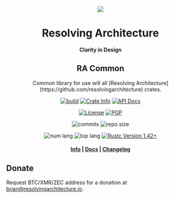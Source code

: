 <div align="center">
  <img src="https://resolvingarchitecture.io/images/ra.png"  />

  <h1>Resolving Architecture</h1>

  <p>
    <strong>Clarity in Design</strong>
  </p>
  
  <h2>RA Common</h2>
  
  <p>
   Common library for use will all [Resolving Architecture](https://github.com/resolvingarchitecture) crates.
  </p>
  
  <p>
    <a href="https://travis-ci.com/resolvingarchitecture/ra-common"><img alt="build" src="https://img.shields.io/travis/resolvingarchitecture/ra-common"/></a>
    <a href="https://crates.io/crates/ra-common"><img alt="Crate Info" src="https://img.shields.io/crates/v/ra-common.svg"/></a>
    <a href="https://docs.rs/crate/ra_common/"><img alt="API Docs" src="https://img.shields.io/badge/docs.ra-common-green"/></a>
  </p>
  <p>
    <a href="https://github.com/resolvingarchitecture/ra-common/blob/master/LICENSE"><img alt="License" src="https://img.shields.io/github/license/resolvingarchitecture/ra-common"/></a>
    <a href="https://resolvingarchitecture.io/ks/publickey.brian@resolvingarchitecture.io.asc"><img alt="PGP" src="https://img.shields.io/keybase/pgp/objectorange"/></a>
  </p>
  <p>
    <img alt="commits" src="https://img.shields.io/crates/d/ra-common"/>
    <img alt="repo size" src="https://img.shields.io/github/repo-size/resolvingarchitecture/ra-common"/>
  </p>
  <p>
    <img alt="num lang" src="https://img.shields.io/github/languages/count/resolvingarchitecture/ra-common"/>
    <img alt="top lang" src="https://img.shields.io/github/languages/top/resolvingarchitecture/ra-common"/>
    <a href="https://blog.rust-lang.org/2020/03/12/Rust-1.42.html"><img alt="Rustc Version 1.42+" src="https://img.shields.io/badge/rustc-1.42+-green.svg"/></a>
  </p>

  <h4>
    <a href="https://resolvingarchitecture.io">Info</a>
    <span> | </span>
    <a href="https://docs.rs/crate/ra_common/">Docs</a>
    <span> | </span>
    <a href="https://github.com/resolvingarchitecture/ra-common/blob/master/CHANGELOG.md">Changelog</a>
  </h4>
</div>

## Donate
Request BTC/XMR/ZEC address for a donation at brian@resolvingarchitecture.io.

